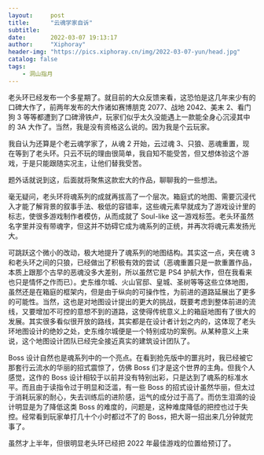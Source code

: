 ```yaml
---
layout:     post
title:      "云魂学家自诉"
subtitle:   
date:       2022-03-07 19:13:17
author:     "Xiphoray"
header-img: "https://pics.xiphoray.cn/img/2022-03-07-yun/head.jpg"
catalog: false
tags:     
    - 洞山指月
---
```


老头环已经发布一个多星期了。就目前的大众反馈来看，这恐怕是这几年来少有的口碑大作了，前两年发布的大作诸如赛博朋克 2077、战地 2042、美末 2、看门狗 3 等等都遭到了口碑滑铁卢，玩家们似乎太久没能遇上一款能全身心沉浸其中的 3A 大作了。当然，我是没有资格这么说的。因为我是个云玩家。

我自认为还算是个老云魂学家了，从魂 2 开始，云过魂 3、只狼、恶魂重置，现在等到了老头环。只云不玩的理由很简单，我自知不能受苦，但又想体验这个游戏，于是只能跟随实况主，让他们替我受苦。

题外话就说到这，后面就将聚焦这款宏大的作品，聊聊我的一些想法。

毫无疑问，老头环将魂系列的成就再拔高了一个层次。箱庭式的地图、需要沉浸代入才能了解背景的叙事手法、极低的容错率，这些魂元素早就成为了游戏设计里的标志，使很多游戏制作者模仿，从而成就了 Soul-like 这一游戏标签。老头环虽然名字里并没有带魂字，但这并不妨碍它成为魂系列的正统，并再次将魂元素发扬光大。

可跳跃这个微小的改动，极大地提升了魂系列的地图结构。其实这一点，夹在魂 3 和老头环之间的只狼，已经做出了积极有效的尝试（恶魂重置只是一款重置作品，本质上跟那个古早的恶魂没多大差别，所以虽然它是 PS4 护航大作，但在我看来也只是情怀之作而已）。史东维尔城、火山官邸、皇城、圣树等等这些立体地图，虽然还是在箱庭的框架内，但是由于纵向的可操作性，为前进的道路延展出了更多的可能性。当然，这也是对地图设计提出的更大的挑战，既要考虑到整体前进的流线，又要增加不可控的意想不到的道路，这使得传统意义上的箱庭地图有了很大的发展。其实很多看似很开放的路线，其实都是在设计者计划之内的，这体现了老头环地图设计的绝妙之处，史东维尔城便是一个特别成功的案例。从某种意义上来说，这个地图设计团队已经完全接近真实的建筑设计团队了。

Boss 设计自然也是魂系列中的一个亮点。在看到抢先版中的噩兆时，我已经被它那套行云流水的华丽的招式震惊了，仿佛 Boss 们才是这个世界的主角。但我个人感觉，这作的 Boss 设计相较于以前并没有特别出彩，只是达到了魂系的标准水平。而且由于读指令过于明显和泛滥，有一些 Boss 的招式设计虽然华丽，但太过于消耗玩家的耐心，失去训练后的进阶感，运气的成分过于高了。而仿生泪滴的设计明显是为了降低这类 Boss 的难度的，问题是，这种难度降低的把控也过于失控。经常看到玩家单打几十个小时都过不了的 Boss，把大哥一招出来几分钟就完事了。

虽然才上半年，但很明显老头环已经把 2022 年最佳游戏的位置给预订了。
